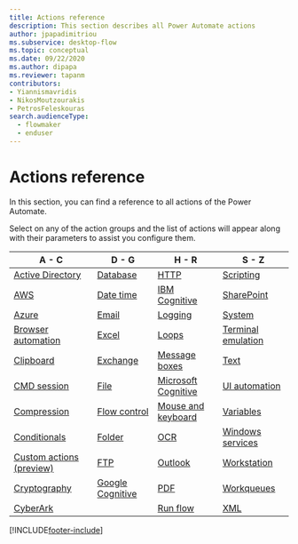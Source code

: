```yaml
---
title: Actions reference
description: This section describes all Power Automate actions
author: jpapadimitriou
ms.subservice: desktop-flow
ms.topic: conceptual
ms.date: 09/22/2020
ms.author: dipapa
ms.reviewer: tapanm
contributors:
- Yiannismavridis
- NikosMoutzourakis
- PetrosFeleskouras
search.audienceType: 
  - flowmaker
  - enduser
---
```


# Actions reference



In this section, you can find a reference to all actions of the Power Automate. 

Select on any of the action groups and the list of actions will appear along with their parameters to assist you configure them.



|A - C|D - G|H - R|S - Z|
|----|----|----|----|
|[Active Directory](actions-reference/activedirectory.md)|[Database](actions-reference/database.md)|[HTTP](actions-reference/web.md)|[Scripting](actions-reference/scripting.md)|
|[AWS](actions-reference/aws.md)|[Date time](actions-reference/datetime.md)|[IBM Cognitive](actions-reference/ibmcognitive.md)|[SharePoint](actions-reference/sharepoint.md)|
|[Azure](actions-reference/azure.md)|[Email](actions-reference/email.md)|[Logging](actions-reference/logging.md)|[System](actions-reference/system.md)|
|[Browser automation](actions-reference/webautomation.md)|[Excel](actions-reference/excel.md)|[Loops](actions-reference/loops.md)|[Terminal emulation](actions-reference/terminalemulation.md)|
|[Clipboard](actions-reference/clipboard.md)|[Exchange](actions-reference/exchange.md)|[Message boxes](actions-reference/display.md)|[Text](actions-reference/text.md)|
|[CMD session](actions-reference/cmd.md)|[File](actions-reference/file.md)|[Microsoft Cognitive](actions-reference/microsoftcognitive.md)|[UI automation](actions-reference/uiautomation.md)|
|[Compression](actions-reference/compression.md)|[Flow control](actions-reference/flowcontrol.md)|[Mouse and keyboard](actions-reference/mouseandkeyboard.md)|[Variables](actions-reference/variables.md)|
|[Conditionals](actions-reference/conditionals.md)|[Folder](actions-reference/folder.md)|[OCR](actions-reference/ocr.md)|[Windows services](actions-reference/services.md)|
|[Custom actions (preview)](actions-reference/custommodule.md)|[FTP](actions-reference/ftp.md)|[Outlook](actions-reference/outlook.md)|[Workstation](actions-reference/workstation.md)|
|[Cryptography](actions-reference/cryptography.md)|[Google Cognitive](actions-reference/googlecognitive.md)|[PDF](actions-reference/pdf.md)|[Workqueues](actions-reference/workqueues.md)|
|[CyberArk](actions-reference/cyberark.md)||[Run flow](actions-reference/runflow.md)|[XML](actions-reference/xml.md)|



[!INCLUDE[footer-include](../includes/footer-banner.md)]
